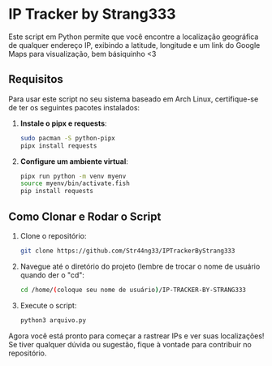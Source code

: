 # IP Tracker by Strang333

Este script em Python permite que você encontre a localização geográfica de qualquer endereço IP, exibindo a latitude, longitude e um link do Google Maps para visualização, bem básiquinho <3

## Requisitos

Para usar este script no seu sistema baseado em Arch Linux, certifique-se de ter os seguintes pacotes instalados:

1. **Instale o pipx e requests**:
    ```bash
    sudo pacman -S python-pipx
    pipx install requests
    ```

2. **Configure um ambiente virtual**:
    ```bash
    pipx run python -m venv myenv
    source myenv/bin/activate.fish
    pip install requests
    ```

## Como Clonar e Rodar o Script

1. Clone o repositório:
    ```bash
    git clone https://github.com/Str44ng33/IPTrackerByStrang333
    ```

2. Navegue até o diretório do projeto (lembre de trocar o nome de usuário quando der o "cd":
    ```bash
    cd /home/(coloque seu nome de usuário)/IP-TRACKER-BY-STRANG333
    ```

3. Execute o script:
    ```bash
    python3 arquivo.py
    ```

Agora você está pronto para começar a rastrear IPs e ver suas localizações! Se tiver qualquer dúvida ou sugestão, fique à vontade para contribuir no repositório.

